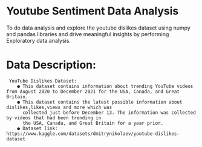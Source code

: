 # Youtube Sentiment Data Analysis
  To do data analysis and explore the youtube dislikes dataset using numpy and pandas libraries and drive  meaningful insights by performing Exploratory data analysis.
  # Data Description:
     YouTube Dislikes Dataset:
        ● This dataset contains information about trending YouTube videos from August 2020 to December 2021 for the USA, Canada, and Great Britain.
        ● This dataset contains the latest possible information about dislikes,likes,views and more which was
          collected just before December 13. The information was collected by videos that had been trending in
          the USA, Canada, and Great Britain for a year prior.
        ● Dataset link: https://www.kaggle.com/datasets/dmitrynikolaev/youtube-dislikes-dataset
  
